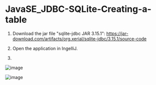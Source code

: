 # JavaSE_JDBC-SQLite-Creating-a-table
  
1. Download the jar file "sqlite-jdbc JAR 3.15.1": https://jar-download.com/artifacts/org.xerial/sqlite-jdbc/3.15.1/source-code

2. Open the application in IngelliJ.

3. 
![image](https://github.com/luiscoco/JavaSE_JDBC-SQLite-Creating-a-table/assets/32194879/70ec6efd-9e02-47af-8cc3-e27156b5022d)

![image](https://github.com/luiscoco/JavaSE_JDBC-SQLite-Creating-a-table/assets/32194879/e5ba2fba-6862-4cdb-b156-f7878179323a)

